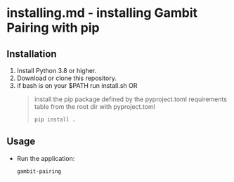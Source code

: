 # installing.md - installing Gambit Pairing with pip

## Installation

1. Install Python 3.8 or higher.
2. Download or clone this repository.
3. if bash is on your $PATH run install.sh
    OR
   >install the pip package defined by the pyproject.toml requirements table
   >from the root dir with pyproject.toml
   >```bash
   >pip install .
   >```

## Usage

- Run the application:
    ```bash
    gambit-pairing
    ```
